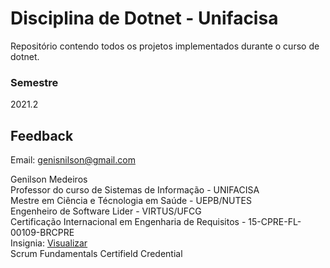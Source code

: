 # Disciplina de Dotnet - Unifacisa

Repositório contendo todos os projetos implementados durante o curso de dotnet.

### Semestre

2021.2

## Feedback
Email: genisnilson@gmail.com

Genilson Medeiros <br>
Professor do curso de Sistemas de Informação - UNIFACISA <br>
Mestre em Ciência e Técnologia em Saúde - UEPB/NUTES <br>
Engenheiro de Software Lider - VIRTUS/UFCG <br>
Certificação Internacional em Engenharia de Requisitos - 15-CPRE-FL-00109-BRCPRE  <br>
Insignia: <a href="http://www.ireb.org/en/service/cpre-registry-list/351/" target="_blank">Visualizar</a> <br>
Scrum Fundamentals Certifield Credential


